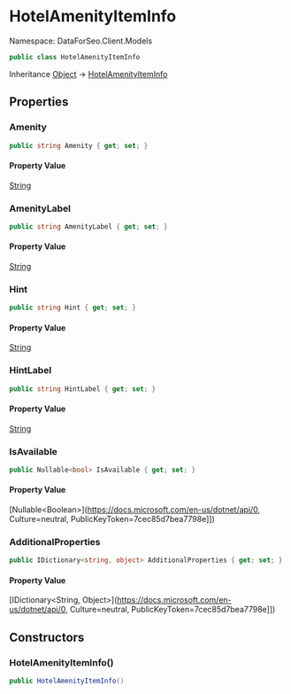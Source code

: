 # HotelAmenityItemInfo

Namespace: DataForSeo.Client.Models

```csharp
public class HotelAmenityItemInfo
```

Inheritance [Object](https://docs.microsoft.com/en-us/dotnet/api/Object) → [HotelAmenityItemInfo](./HotelAmenityItemInfo.md)

## Properties

### **Amenity**

```csharp
public string Amenity { get; set; }
```

#### Property Value

[String](https://docs.microsoft.com/en-us/dotnet/api/String)<br>

### **AmenityLabel**

```csharp
public string AmenityLabel { get; set; }
```

#### Property Value

[String](https://docs.microsoft.com/en-us/dotnet/api/String)<br>

### **Hint**

```csharp
public string Hint { get; set; }
```

#### Property Value

[String](https://docs.microsoft.com/en-us/dotnet/api/String)<br>

### **HintLabel**

```csharp
public string HintLabel { get; set; }
```

#### Property Value

[String](https://docs.microsoft.com/en-us/dotnet/api/String)<br>

### **IsAvailable**

```csharp
public Nullable<bool> IsAvailable { get; set; }
```

#### Property Value

[Nullable&lt;Boolean&gt;](https://docs.microsoft.com/en-us/dotnet/api/0, Culture=neutral, PublicKeyToken=7cec85d7bea7798e]])<br>

### **AdditionalProperties**

```csharp
public IDictionary<string, object> AdditionalProperties { get; set; }
```

#### Property Value

[IDictionary&lt;String, Object&gt;](https://docs.microsoft.com/en-us/dotnet/api/0, Culture=neutral, PublicKeyToken=7cec85d7bea7798e]])<br>

## Constructors

### **HotelAmenityItemInfo()**

```csharp
public HotelAmenityItemInfo()
```
